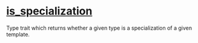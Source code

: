 # [is_specialization](is_specialization.hpp)

Type trait which returns whether a given type is a specialization of a given template.